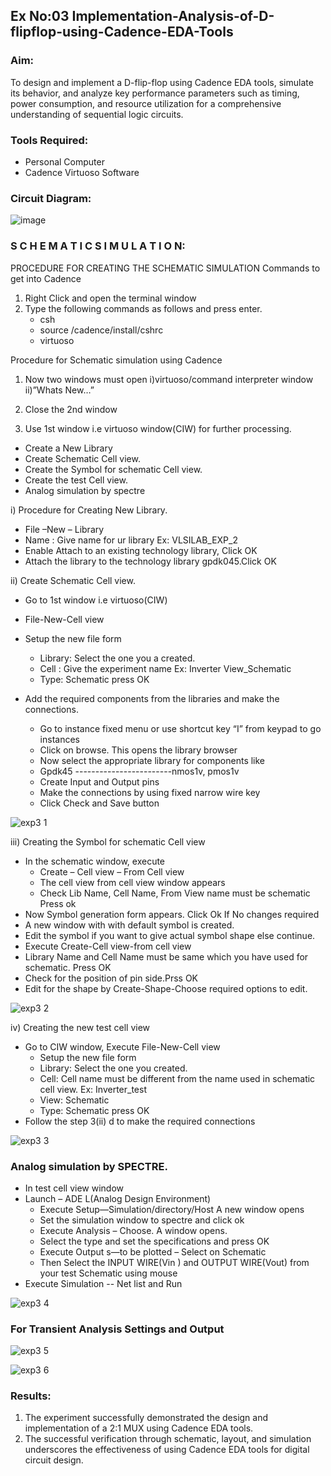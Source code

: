## Ex No:03 Implementation-Analysis-of-D-flipflop-using-Cadence-EDA-Tools

### Aim:
To design and implement a D-flip-flop using Cadence EDA tools, simulate its behavior, and analyze key performance parameters such as timing, power consumption, and resource utilization for a comprehensive understanding of sequential logic circuits.

### Tools Required:

- Personal Computer
- Cadence Virtuoso Software

### Circuit Diagram:

![image](https://github.com/user-attachments/assets/4466dbeb-ff80-41c1-a19e-12994b98eb4d)

### S C H E M A T I C S I M U L A T I O N:

PROCEDURE FOR CREATING THE SCHEMATIC SIMULATION
Commands to get into Cadence

1.	Right Click and open the terminal window
2.	Type the following commands as follows and press enter.
	- csh
	- source /cadence/install/cshrc
	- virtuoso

Procedure for Schematic simulation using Cadence

1.	Now two windows must open i)virtuoso/command interpreter window ii)”Whats New…”

2.	Close the 2nd window
3.	Use 1st window i.e virtuoso window(CIW) for further processing.
	
  - Create a New Library
  - Create Schematic Cell view.
  - Create the Symbol for schematic Cell view.
  - Create the test Cell view.
  - Analog simulation by spectre



i)	Procedure for Creating New Library.

- File –New – Library
- Name : Give name for ur library Ex: VLSILAB_EXP_2
- Enable Attach to an existing technology library, Click OK
- Attach the library to the technology library gpdk045.Click OK

ii)	Create Schematic Cell view.

- Go to 1st window i.e virtuoso(CIW)
- File-New-Cell view
- Setup the new file form
	 + Library: Select the one you a created.
	 + Cell : Give the experiment name Ex: Inverter View_Schematic
	 + Type: Schematic press OK
    
- Add the required components from the libraries and make the connections.
	 + Go to instance fixed menu or use shortcut key “I” from keypad to go instances
	+ Click on browse. This opens the library browser
	+ Now select the appropriate library for components like 
	+ Gpdk45 ------------------------nmos1v,  pmos1v
	+ Create Input and Output pins
	+ Make the connections by using fixed narrow wire key
	+ Click Check and Save button


![exp3 1](https://github.com/user-attachments/assets/377748d9-4dfc-44ba-9268-ae9616ec3f9f)




iii)	Creating the Symbol for schematic Cell view

- In the schematic window, execute 
	+	Create – Cell view – From Cell view
	+	The cell view from cell view window appears
	+	Check Lib Name, Cell Name, From View name must be schematic Press ok
- Now Symbol generation form appears. Click Ok If No changes required
- A new window with with default symbol is created.
- Edit the symbol if you want to give actual symbol shape else continue.
- Execute Create-Cell view-from cell view
- Library Name and Cell Name must be same which you have used for schematic. Press OK
- Check for the position of pin side.Prss OK
- Edit for the shape by Create-Shape-Choose required options to edit.

![exp3 2](https://github.com/user-attachments/assets/14446247-f7bb-43bf-9b53-32b948cb51f9)


 
iv)	Creating the new test cell view

- Go to CIW window, Execute File-New-Cell view
	+ Setup the new file form
	+ Library: Select the one you created.
	+ Cell: Cell name must be different from the name used in schematic cell view. Ex: Inverter_test
	+ View: Schematic
	+ Type: Schematic press OK
- Follow the step 3(ii) d to make the required connections

![exp3 3](https://github.com/user-attachments/assets/5dd2f59c-f1e6-4661-aa2b-4df87805feef)




### Analog simulation by SPECTRE.

- In test cell view window
- Launch – ADE L(Analog Design Environment)
	+ Execute Setup—Simulation/directory/Host A new window opens
	+ Set the simulation window to spectre and click ok
	+ Execute Analysis – Choose. A window opens.
	+ Select the type and set the specifications and press OK
	+ Execute Output s—to be plotted – Select on Schematic
	+ Then Select the INPUT WIRE(Vin ) and OUTPUT WIRE(Vout) from your test Schematic using mouse
- Execute Simulation -- Net list and Run

![exp3 4](https://github.com/user-attachments/assets/5d676d06-8022-4d18-bf2c-c39336cfcb2d)



### For Transient Analysis Settings and Output


![exp3 5](https://github.com/user-attachments/assets/10006fa3-a6e5-4050-ba11-5d4577ef98bf)



![exp3 6](https://github.com/user-attachments/assets/08558395-b843-47b1-ae49-e633db6027bd)




### Results:

1. The experiment successfully demonstrated the design and implementation of a 2:1 MUX using Cadence EDA tools. 
2. The successful verification through schematic, layout, and simulation underscores the effectiveness of using Cadence EDA tools for digital circuit design.











